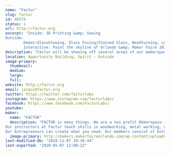 ```yaml
---
name: "Factur"
slug: factur
id: 40574
status: 1
url: http://factur.org
excerpt: "Inside: 3D Printing &amp; Sewing
Outside: 
        Demos:Glassblowing, Glass Fusing/Stained Glass, Woodturning, Leather Craft, Chain mail, Black smithing, information area
        Interactive: Paint the skyline of Orlando &amp; Maker Faire 2019"
description: "Factur will be showing off several areas of our makerspace: There will be live demos of Glassblowing, Glass Fusing/Stained Glass, Woodturning, Leather Craft, Chain mail, and black smithing. We will have and interactive piece for people to paint inside the lines of a 4' X 7' picture of Orlando Maker Faire 2019."
location: Opportunity Building, Spirit - Outside
image-primary:
  thumbnail: 
  medium: 
  large: 
  full: 
website: http://factur.org
email: jacqui@factur.org
twitter: https://twitter.com/facturlabs
instagram: https://www.instagram.com/facturlabs/
facebook: https://www.facebook.com/FacturLabs/
youtube: 
maker:
  name: "FACTUR"
  description: "FACTUR is many things. We are a non profit Makerspace. We are a classroom, both formal and informal.  We are a workshop, a wood shop, a metalworking space, a craft space, or as we like to call it a fabrication laboratory.  Yet, above all else, we area a community who values and stresses the importance of sharing with our neighbors, with a focus on art, science, and technology. We have the tools makers need to bring their ideas to fruition. 
Our instructors at Factur teach skills in woodworking, metal working, metal smithing, glass fusing, glassblowing, woodturning, laser cutting & etching, 3D printing, electronics, jewelry making, sewing, leather crafts, aerosol painting (UV reactive, 3D, & Glow-in-the-Dark), CNC skills, and others.
Our Entrepreneurs can create what you need. Our members consist of Entrepreneurs and DIYers."
  image-primary: http://makers.makerfaireorlando.com/wp-content/uploads/2019/10/factur-logo-800x800.png
last-modified-db: "2019-11-07 19:36:44"
last-exported: "2020-05-07 12:08:22"
---
```

